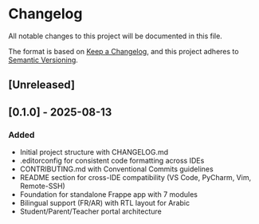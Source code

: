 # Changelog

All notable changes to this project will be documented in this file.

The format is based on [Keep a Changelog](https://keepachangelog.com/en/1.0.0/),
and this project adheres to [Semantic Versioning](https://semver.org/spec/v2.0.0.html).

## [Unreleased]

## [0.1.0] - 2025-08-13

### Added
- Initial project structure with CHANGELOG.md
- .editorconfig for consistent code formatting across IDEs
- CONTRIBUTING.md with Conventional Commits guidelines
- README section for cross-IDE compatibility (VS Code, PyCharm, Vim, Remote-SSH)
- Foundation for standalone Frappe app with 7 modules
- Bilingual support (FR/AR) with RTL layout for Arabic
- Student/Parent/Teacher portal architecture
